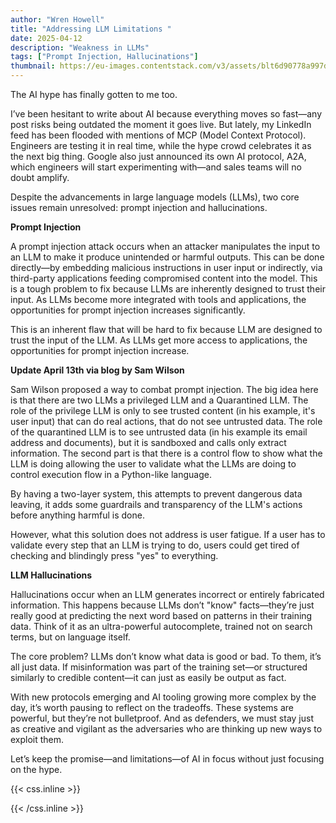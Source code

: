 ```yaml
---
author: "Wren Howell"
title: "Addressing LLM Limitations "
date: 2025-04-12
description: "Weakness in LLMs"
tags: ["Prompt Injection, Hallucinations"]
thumbnail: https://eu-images.contentstack.com/v3/assets/blt6d90778a997de1cd/blt621ce6e29b55c494/670d41be3dbe55de0cb9db4b/LLM(1800)_Krot_Studio_Alamy.jpg?width=1280&auto=webp&quality=95&format=jpg&disable=upscale
---
```


The AI hype has finally gotten to me too.

I’ve been hesitant to write about AI because everything moves so fast—any post risks being outdated the moment it goes live. But lately, my LinkedIn feed has been flooded with mentions of MCP (Model Context Protocol). Engineers are testing it in real time, while the hype crowd celebrates it as the next big thing. Google also just announced its own AI protocol, A2A, which engineers will start experimenting with—and sales teams will no doubt amplify.

Despite the advancements in large language models (LLMs), two core issues remain unresolved: prompt injection and hallucinations.

**Prompt Injection**

A prompt injection attack occurs when an attacker manipulates the input to an LLM to make it produce unintended or harmful outputs. This can be done directly—by embedding malicious instructions in user input or indirectly, via third-party applications feeding compromised content into the model. This is a tough problem to fix because LLMs are inherently designed to trust their input. As LLMs become more integrated with tools and applications, the opportunities for prompt injection  increases significantly.

This is an inherent flaw that will be hard to fix because LLM are designed to trust the input of the LLM. As LLMs get more access to applications, the opportunities for prompt injection increase.

**Update April 13th via blog by Sam Wilson**

Sam Wilson proposed a way to combat prompt injection. The big idea here is that there are two LLMs a privileged LLM and a Quarantined LLM. The role of the privilege LLM is only to see trusted content (in his example, it's user input) that can do real actions, that do not see untrusted data. The role of the quarantined LLM is to see untrusted data (in his example its email address and documents), but it is sandboxed and calls only extract information. The second part is that there is a control flow to show what the LLM is doing allowing the user to validate what the LLMs are doing to control execution flow in a Python-like language.

By having a two-layer system, this attempts to prevent dangerous data leaving, it adds some guardrails and transparency of the LLM's actions before anything harmful is done.

However, what this solution does not address is user fatigue. If a user has to validate every step that an LLM is trying to do, users could get tired of checking and blindingly press "yes" to everything. 

**LLM Hallucinations**

Hallucinations occur when an LLM generates incorrect or entirely fabricated information. This happens because LLMs don’t "know" facts—they’re just really good at predicting the next word based on patterns in their training data. Think of it as an ultra-powerful autocomplete, trained not on search terms, but on language itself.

The core problem? LLMs don’t know what data is good or bad. To them, it’s all just data. If misinformation was part of the training set—or structured similarly to credible content—it can just as easily be output as fact.


With new protocols emerging and AI tooling growing more complex by the day, it’s worth pausing to reflect on the tradeoffs. These systems are powerful, but they’re not bulletproof. And as defenders, we must stay just as creative and vigilant as the adversaries who are thinking up new ways to exploit them.

Let’s keep the promise—and limitations—of AI in focus without just focusing on the hype.



{{< css.inline >}}

<style>
.emojify {
	font-family: Apple Color Emoji, Segoe UI Emoji, NotoColorEmoji, Segoe UI Symbol, Android Emoji, EmojiSymbols;
	font-size: 2rem;
	vertical-align: middle;
}
@media screen and (max-width:650px) {
  .nowrap {
    display: block;
    margin: 25px 0;
  }
}
{{ $image := $resource.Fit "600x400" }}
</style>

{{< /css.inline >}}

